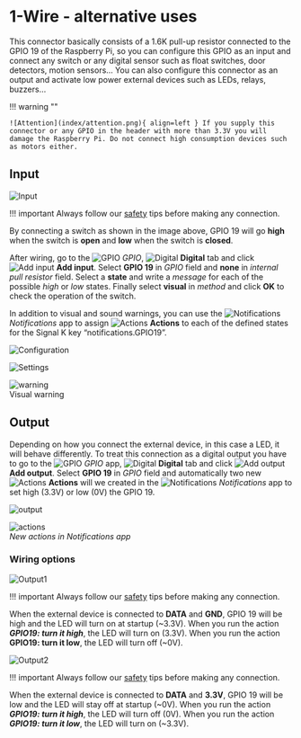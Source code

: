 # 1-Wire - alternative uses

This connector basically consists of a 1.6K pull-up resistor connected to the GPIO 19 of the Raspberry Pi, so you can configure this GPIO as an input and connect any switch or any digital sensor such as float switches, door detectors, motion sensors… You can also configure this connector as an output and activate low power external devices such as LEDs, relays, buzzers…

!!! warning ""

    ![Attention](index/attention.png){ align=left } If you supply this connector or any GPIO in the header with more than 3.3V you will damage the Raspberry Pi. Do not connect high consumption devices such as motors either.

## Input

![Input](1walt/switch.png)

!!! important
    Always follow our [safety](index.md#safety) tips before making any connection.

By connecting a switch as shown in the image above, GPIO 19 will go **high** when the switch is **open** and **low** when the switch is **closed**.

After wiring, go to the ![GPIO](1walt/chip.png) *GPIO*, ![Digital](1walt/digital.png) **Digital** tab and click ![Add input](1walt/chip.png) **Add input**. Select **GPIO 19** in *GPIO* field and **none** in *internal pull resistor* field. Select a **state** and write a *message* for each of the possible *high* or *low* states. Finally select **visual** in *method* and click **OK** to check the operation of the switch.

In addition to visual and sound warnings, you can use the ![Notifications](1walt/notifications.png) *Notifications* app to assign ![Actions](1walt/op24.png) **Actions** to each of the defined states for the Signal K key “notifications.GPIO19”.

![Configuration](1walt/1walt1.png)

![Settings](1walt/1walt2.png)

![warning](1walt/1walt3.png)  
Visual warning

## Output

Depending on how you connect the external device, in this case a LED, it will behave differently. To treat this connection as a digital output you have to go to the ![GPIO](1walt/chip.png) *GPIO* app, ![Digital](1walt/digital.png) **Digital** tab and click ![Add output](1walt/chip.png) **Add output**. Select **GPIO 19** in *GPIO* field and automatically two new ![Actions](1walt/op24.png) **Actions** will we created in the ![Notifications](1walt/notifications.png) *Notifications* app to set high (3.3V) or low (0V) the GPIO 19.

![output](1walt/1walt4.png)

![actions](1walt/1walt5.png)  
*New actions in Notifications app*

### Wiring options

![Output1](1walt/led1.png)

!!! important
    Always follow our [safety](index.md#safety) tips before making any connection.

When the external device is connected to **DATA** and **GND**, GPIO 19 will be high and the LED will turn on at startup (~3.3V). When you run the action ***GPIO19: turn it high***, the LED will turn on (3.3V). When you run the action **GPIO19: turn it low**, the LED will turn off (~0V).

![Output2](1walt/led2.png)

!!! important
    Always follow our [safety](index.md#safety) tips before making any connection.

When the external device is connected to **DATA** and **3.3V**, GPIO 19 will be low and the LED will stay off at startup (~0V). When you run the action ***GPIO19: turn it high***, the LED will turn off (0V). When you run the action ***GPIO19: turn it low***, the LED will turn on (~3.3V).